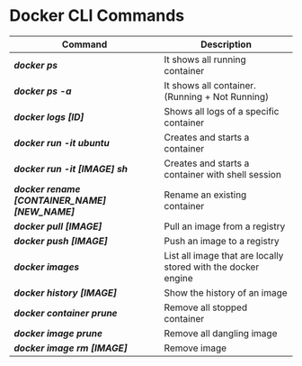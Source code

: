 # Docker CLI Commands

| Command | Description |
| --- | --- |
| ***docker ps*** | It shows all running container |
| ***docker ps -a*** | It shows all container. (Running + Not Running) |
| ***docker logs [ID]*** | Shows all logs of a specific container |
| ***docker run -it ubuntu*** | Creates and starts a container |
| ***docker run -it [IMAGE] sh*** | Creates and starts a container with shell session |
| ***docker rename [CONTAINER_NAME] [NEW_NAME]*** | Rename an existing container |
| ***docker pull [IMAGE]*** | Pull an image from a registry |
| ***docker push [IMAGE]*** | Push an image to a registry |
| ***docker images*** | List all image that are locally stored with the docker engine |
| ***docker history [IMAGE]*** | Show the history of an image |
| ***docker container prune*** | Remove all stopped container |
| ***docker image prune*** | Remove all dangling image |
| ***docker image rm [IMAGE]*** | Remove image |